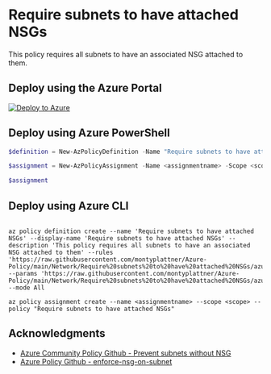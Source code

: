 # Require subnets to have attached NSGs

This policy requires all subnets to have an associated NSG attached to them.

## Deploy using the Azure Portal

[![Deploy to Azure](http://azuredeploy.net/deploybutton.png)](https://portal.azure.com/#blade/Microsoft_Azure_Policy/CreatePolicyDefinitionBlade/uri/https%3A%2F%2Fraw.githubusercontent.com%2Fmontyplattner%2FAzure-Policy%2Fmain%2FNetwork%2FRequire%2520subnets%2520to%2520have%2520attached%2520NSGs%2Fazurepolicy.json)

## Deploy using Azure PowerShell

````powershell
$definition = New-AzPolicyDefinition -Name "Require subnets to have attached NSGs" -DisplayName "Require subnets to have attached NSGs" -description "This policy requires all subnets to have an associated NSG attached to them" -Policy 'https://raw.githubusercontent.com/montyplattner/Azure-Policy/main/Network/Require%20subnets%20to%20have%20attached%20NSGs/azurepolicy.rules.json' -Parameter 'https://raw.githubusercontent.com/montyplattner/Azure-Policy/main/Network/Require%20subnets%20to%20have%20attached%20NSGs/azurepolicy.parameters.json' -Mode All

$assignment = New-AzPolicyAssignment -Name <assignmentname> -Scope <scope> -PolicyDefinition $definition

$assignment 
````



## Deploy using Azure CLI

````cli

az policy definition create --name 'Require subnets to have attached NSGs' --display-name 'Require subnets to have attached NSGs' --description 'This policy requires all subnets to have an associated NSG attached to them' --rules 'https://raw.githubusercontent.com/montyplattner/Azure-Policy/main/Network/Require%20subnets%20to%20have%20attached%20NSGs/azurepolicy.rules.json' --params 'https://raw.githubusercontent.com/montyplattner/Azure-Policy/main/Network/Require%20subnets%20to%20have%20attached%20NSGs/azurepolicy.parameters.json' --mode All

az policy assignment create --name <assignmentname> --scope <scope> --policy "Require subnets to have attached NSGs" 

````

## Acknowledgments
* [Azure Community Policy Github - Prevent subnets without NSG](https://github.com/Azure/Community-Policy/tree/master/Policies/Network/Prevent%20subnets%20without%20NSG)
* [Azure Policy Github - enforce-nsg-on-subnet](https://github.com/Azure/azure-policy/tree/master/samples/Network/enforce-nsg-on-subnet)